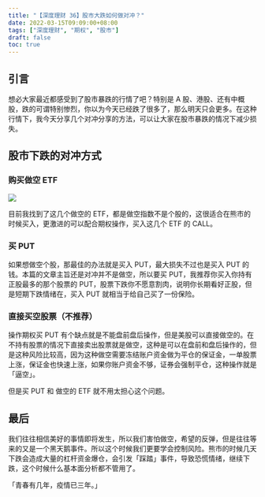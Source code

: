 ```yaml
---
title: "【深度理财 36】股市大跌如何做对冲？"
date: 2022-03-15T09:09:00+08:00
tags: ["深度理财", "期权", "股市"]
draft: false
toc: true
---
```


## 引言

想必大家最近都感受到了股市暴跌的行情了吧？特别是 A 股、港股、还有中概股，跌的可谓特别惨烈，你以为今天已经跌了很多了，那么明天只会更多。在这种行情下，我今天分享几个对冲分享的方法，可以让大家在股市暴跌的情况下减少损失。

## 股市下跌的对冲方式

### 购买做空 ETF

![](https://blog-1251237404.cos.ap-guangzhou.myqcloud.com/202203157jvoBy.JPEG!m)

目前我找到了这几个做空的 ETF，都是做空指数不是个股的，这很适合在熊市的时候买入，更激进的可以配合期权操作，买入这几个 ETF 的 CALL。

<!--more-->

### 买 PUT

如果想做空个股，那最佳的办法就是买入 PUT，最大损失不过也是买入 PUT 的钱。本篇的文章主旨还是对冲并不是做空，所以要买 PUT，我推荐你买入你持有正股最多的那个股票的 PUT，股票下跌你不愿意割肉，说明你长期看好正股，但是短期下跌情绪在，买入 PUT 就相当于给自己买了一份保险。


### 直接买空股票（不推荐）

操作期权买 PUT 有个缺点就是不能盘前盘后操作，但是美股可以直接做空的。在不持有股票的情况下直接卖出股票就是做空，这种是可以在盘前和盘后操作的，但是这种风险比较高，因为这种做空需要冻结账户资金做为平仓的保证金，一单股票上涨，保证金也快速上涨，如果你账户资金不够，证券会强制平仓，这种操作就是「逼空」。

但是买 PUT 和 做空的 ETF 就不用太担心这个问题。

## 最后

我们往往相信美好的事情即将发生，所以我们害怕做空，希望的反弹，但是往往等来的又是一个黑天鹅事件。所以这个时候我们更要学会控制风险。熊市的时候几天下跌会造成大量的杠杆资金爆仓，会引发「踩踏」事件，导致恐慌情绪，继续下跌，这个时候什么基本面分析都不管用了。

「青春有几年，疫情已三年。」